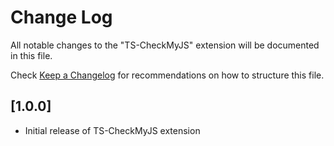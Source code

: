 # Change Log

All notable changes to the "TS-CheckMyJS" extension will be documented in this file.

Check [Keep a Changelog](http://keepachangelog.com/) for recommendations on how to structure this file.

## [1.0.0]

- Initial release of TS-CheckMyJS extension